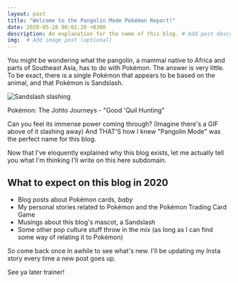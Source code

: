 ```yaml
---
layout: post
title: "Welcome to the Pangolin Mode Pokémon Report!"
date: 2020-05-28 00:01:20 +0300
description: An explanation for the name of this blog. # Add post description (optional)
img:  # Add image post (optional)
---
```

You might be wondering what the pangolin, a mammal native to Africa and parts of Southeast Asia, has to do with Pokémon. The answer is very little. To be exact, there is a single Pokémon that appears to be based on the animal, and that Pokémon is Sandslash.

![Sandslash slashing]({{site.baseurl}}/assets/img/intro-article/sandslash_pangolin_pokemon-18.png)
<p font-size="10px">Pokémon: The Johto Journeys - "Good 'Quil Hunting"</p>

Can you feel its immense power coming through? (Imagine there's a GIF above of it slashing away)
And THAT'S how I knew "Pangolin Mode" was the perfect name for this blog.

Now that I've eloquently explained why this blog exists, let me actually tell you what I'm thinking I'll write on this here subdomain.

<h2> What to expect on this blog in 2020 </h2>
<ul>
<li> Blog posts about Pokémon cards, <i>baby</i> </li>
<li> My personal stories related to Pokémon and the Pokémon Trading Card Game </li>
<li> Musings about this blog's mascot, a Sandslash </li>
<li> Some other pop culture stuff throw in the mix (as long as I can find some way of relating it to Pokémon) </li>
</ul>

So come back once in awhile to see what's new. I'll be updating my Insta story every time a new post goes up.

See ya later trainer!

<!--
A story about how I fell in love with Pokémon cards again
Quick story: A year or so ago I decided I wanted to write a short story and landed on a pangolin as the protagonist. Since then, I've become passionate about their survival.

In December of 2019, my stepbrother was showing me the collection of Pokémon cards he had brought with him for Christmas vacation. At first, I dismissed them, thinking I was over that childhood phase, knowing that as a kid I never really played the game but only collected them. "What was the point?" I thought. Being stuck in an apartment in Vietnam all day however leads you to want to do pretty much anything besides watch more YouTube. So I asked, "can you remind me how to play?"

I quickly discovered he was not as familiar with the rules as I expected. Even worse, he had a random assortment of Energy cards with random Pokémon types, rendering our games frustrating and slow. But that frustration built up an itch. "How is a deck meant to be built?" "What can I do to execute my gameplan?" And thus a fire was lit deep in my soul to understand the Pokémon Trading Card Game. If I was feeling a rush from constructing these two haphazard decks to play against my stepbrother, what would happen if I actually had a decent collection to work with?

That fire would become an inferno a couple months later when my friend visited me, and we would find a bevy of booster packs and theme decks available at a toy store in a Koreatown mall (read: I hardly went outside pre-covid-19, and in my head, I had to buy cards in-person.) -->



<!-- You’ll find this post in your `_posts` directory. Go ahead and edit it and re-build the site to see your changes. You can rebuild the site in many different ways, but the most common way is to run `jekyll serve`, which launches a web server and auto-regenerates your site when a file is updated.

To add new posts, simply add a file in the `_posts` directory that follows the convention `YYYY-MM-DD-name-of-post.ext` and includes the necessary front matter. Take a look at the source for this post to get an idea about how it works.

Jekyll also offers powerful support for code snippets:

{% highlight ruby %}
def print_hi(name)
  puts "Hi, #{name}"
end
print_hi('Tom')
#=> prints 'Hi, Tom' to STDOUT.
{% endhighlight %}

Check out the [Jekyll docs][jekyll-docs] for more info on how to get the most out of Jekyll. File all bugs/feature requests at [Jekyll’s GitHub repo][jekyll-gh]. If you have questions, you can ask them on [Jekyll Talk][jekyll-talk].

[jekyll-docs]: https://jekyllrb.com/docs/home
[jekyll-gh]:   https://github.com/jekyll/jekyll
[jekyll-talk]: https://talk.jekyllrb.com/ -->
